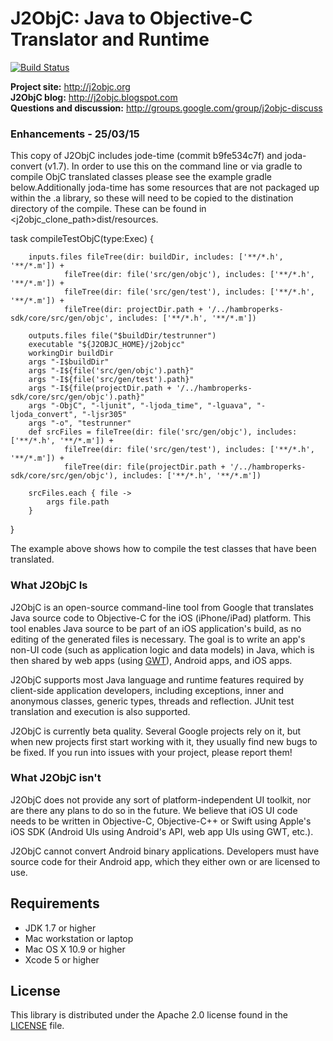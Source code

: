 # J2ObjC: Java to Objective-C Translator and Runtime #

[![Build Status](https://travis-ci.org/google/j2objc.svg)](https://travis-ci.org/google/j2objc)

**Project site:** <http://j2objc.org><br>
**J2ObjC blog:** <http://j2objc.blogspot.com><br>
**Questions and discussion:** <http://groups.google.com/group/j2objc-discuss>

### Enhancements - 25/03/15 ###
This copy of J2ObjC includes jode-time (commit b9fe534c7f) and joda-convert (v1.7).
In order to use this on the command line or via gradle to compile ObjC translated classes
please see the example gradle below.Additionally joda-time has some resources that are
not packaged up within the .a library, so these will need to be copied to the distination
directory of the compile. These can be found in <j2objc_clone_path>dist/resources.

task compileTestObjC(type:Exec) {

        inputs.files fileTree(dir: buildDir, includes: ['**/*.h', '**/*.m']) +
                fileTree(dir: file('src/gen/objc'), includes: ['**/*.h', '**/*.m']) +
                fileTree(dir: file('src/gen/test'), includes: ['**/*.h', '**/*.m']) +
                fileTree(dir: projectDir.path + '/../hambroperks-sdk/core/src/gen/objc', includes: ['**/*.h', '**/*.m'])

        outputs.files file("$buildDir/testrunner")
        executable "${J2OBJC_HOME}/j2objcc"
        workingDir buildDir
        args "-I$buildDir"
        args "-I${file('src/gen/objc').path}"
        args "-I${file('src/gen/test').path}"
        args "-I${file(projectDir.path + '/../hambroperks-sdk/core/src/gen/objc').path}"
        args "-ObjC", "-ljunit", "-ljoda_time", "-lguava", "-ljoda_convert", "-ljsr305"
        args "-o", "testrunner"
        def srcFiles = fileTree(dir: file('src/gen/objc'), includes: ['**/*.h', '**/*.m']) +
                fileTree(dir: file('src/gen/test'), includes: ['**/*.h', '**/*.m']) +
                fileTree(dir: file(projectDir.path + '/../hambroperks-sdk/core/src/gen/objc'), includes: ['**/*.h', '**/*.m'])

        srcFiles.each { file ->
            args file.path
        }
}

The example above shows how to compile the test classes that have been translated.


### What J2ObjC Is ###
J2ObjC is an open-source command-line tool from Google that translates
Java source code to Objective-C for the iOS (iPhone/iPad) platform. This tool
enables Java source to be part of an iOS application's build, as no editing
of the generated files is necessary. The goal is to write an app's non-UI
code (such as application logic and data models) in Java, which is then
shared by web apps (using [GWT](http://www.gwtproject.org/)), Android apps,
and iOS apps.

J2ObjC supports most Java language and runtime features required by
client-side application developers, including exceptions, inner and
anonymous classes, generic types, threads and reflection. JUnit test
translation and execution is also supported.

J2ObjC is currently beta quality. Several Google projects rely on it, but
when new projects first start working with it, they usually find new bugs
to be fixed. If you run into issues with your project, please report them!

### What J2ObjC isn't ###
J2ObjC does not provide any sort of platform-independent UI toolkit, nor are
there any plans to do so in the future. We believe that iOS UI code needs to
be written in Objective-C, Objective-C++ or Swift using Apple's iOS SDK (Android
UIs using Android's API, web app UIs using GWT, etc.).

J2ObjC cannot convert Android binary applications. Developers must have source
code for their Android app, which they either own or are licensed to use.

## Requirements ##

* JDK 1.7 or higher
* Mac workstation or laptop
* Mac OS X 10.9 or higher
* Xcode 5 or higher

## License ##

This library is distributed under the Apache 2.0 license found in the
[LICENSE](./LICENSE) file.
